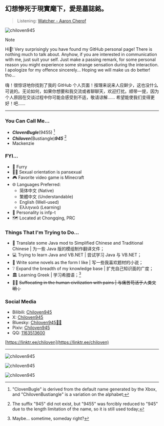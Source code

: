 
<h2>幻想慘死于現實麾下，愛是墓誌銘。</h2>

> Listening: [Watcher - Aaron Cherof](https://soundcloud.com/aaroncherof/watcher)

<p align="left"> <img src="https://komarev.com/ghpvc/?username=chiloven945&label=Profile%20views&color=0e75b6&style=for-the-badge" alt="chiloven945" /> </p>

> [!NOTE]
> Hi👋! Very surprisingly you have found my GitHub personal page! There is nothing much to talk about. Anyhow, if you are interested in communication with me, just suit your self. Just make a passing remark, for some personal reason you might experience some strange sensation during the interaction. I apologize for my offence sincerely... Hoping we will make us do better! tho...
>
> 嗨！很惊讶地你找到了我的 GitHub 个人页面！按理来说来人应鲜少，这也没什么可说的。无论如何，如果你想要和我交流或者聊聊天，欢迎打扰。顺带一提，因为个人原因在交谈过程中你可能会感受到不适，敬请谅解…… 希望能使我们变得更好！吧……

---

<h3>You Can Call Me...</h3>

  - ***ClovenBugle***(9455) [^1]
  - ***Chiloven***(Bustiangle)***945*** [^2]
  - Mackenzie

<h3>FYI...</h3>

  - :feet: Furry
  - :rainbow_flag: Sexual orientation is pansexual
  - :video_game: Favorite video game is Minecraft
  - :globe_with_meridians: Languages Preferred:
    - 简体中文 (Native)
    - 繁體中文 (Understandable)
    - English (Well-used)
    - Ελληνικά (Learning)
  - :bust_in_silhouette: Personality is infp-t
  - :world_map: Located at Chongqing, PRC

<h3>Things That I'm Trying to Do...</h3>
  
  - 🧭 Translate some Java mod to Simplified Chinese and Traditional Chinese | 为一些 Java 版的模组制作翻译文件；
  - 💻 Trying to learn Java and VB.NET | 尝试学习 Java 与 VB.NET；
  - 📓 Write some novels as the form I like | 写一些我喜欢题材的小说；
  - ❔ Expand the breadth of my knowledge base | 扩充自己知识面的广度；
  - 🏛️ Learning Greek | 学习希腊语；[^3]
  - 😶‍🌫️ ~~Suffocating in the human civilization with pains | 与痛苦苟活于人类文明；~~

<h3>Social Media</h3>

  - Bilibili: [Chiloven945](https://space.bilibili.com/630677026)
  - X: [Chiloven945](https://x.com/chiloven945)
  - Bluesky: [Chiloven945🏳️‍🌈](https://chiloven.bsky.social)
  - Pixiv: [Chiloven945](https://www.pixiv.net/users/100118956)
  - QQ: [1163513600](https://qm.qq.com/q/aivFy2XQcw)

[https://linktr.ee/chiloven](https://linktr.ee/chiloven)

---

<p><img src="https://github-readme-stats.vercel.app/api?username=Chiloven945&count_private=true&show_icons=true&theme=tokyonight" alt="chiloven945" /></p>
<p><img src="https://github-readme-streak-stats.herokuapp.com/?user=chiloven945&theme=tokyonight" alt="chiloven945" /></p>
<p><img src="https://github-readme-stats.vercel.app/api/top-langs/?username=Chiloven945&layout=compact&theme=tokyonight" alt="chiloven945" /></p>

[^1]: "ClovenBugle" is derived from the default name generated by the Xbox, and "ChilovenBustiangle" is a variation on the alphabet;
[^2]: The suffix "945" did not exist, but "9455" was forcibly reduced to "945" due to the length limitation of the name, so it is still used today;
[^3]: Maybe... sometime, someday right?
